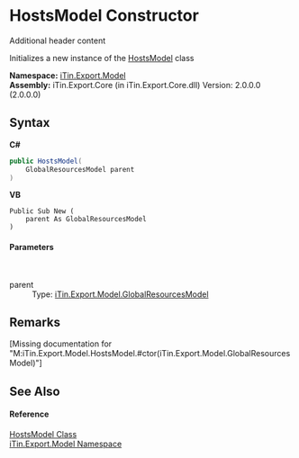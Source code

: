 # HostsModel Constructor 
Additional header content 

Initializes a new instance of the <a href="T_iTin_Export_Model_HostsModel">HostsModel</a> class

**Namespace:**&nbsp;<a href="N_iTin_Export_Model">iTin.Export.Model</a><br />**Assembly:**&nbsp;iTin.Export.Core (in iTin.Export.Core.dll) Version: 2.0.0.0 (2.0.0.0)

## Syntax

**C#**<br />
``` C#
public HostsModel(
	GlobalResourcesModel parent
)
```

**VB**<br />
``` VB
Public Sub New ( 
	parent As GlobalResourcesModel
)
```


#### Parameters
&nbsp;<dl><dt>parent</dt><dd>Type: <a href="T_iTin_Export_Model_GlobalResourcesModel">iTin.Export.Model.GlobalResourcesModel</a><br /></dd></dl>

## Remarks
\[Missing <remarks> documentation for "M:iTin.Export.Model.HostsModel.#ctor(iTin.Export.Model.GlobalResourcesModel)"\]

## See Also


#### Reference
<a href="T_iTin_Export_Model_HostsModel">HostsModel Class</a><br /><a href="N_iTin_Export_Model">iTin.Export.Model Namespace</a><br />